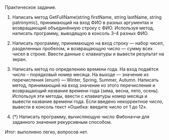 
Практическое задание.

1.	Написать метод GetFullName(string firstName, string lastName, string patronymic),
 	принимающий на вход ФИО в разных аргументах и возвращающий объединённую строку с ФИО. 
	Используя метод, написать программу, выводящую в консоль 3–4 разных ФИО.

2.	Написать программу, принимающую на вход строку — набор чисел, разделенных пробелом,
 	и возвращающую число — сумму всех чисел в строке. Ввести данные с клавиатуры и вывести
 	результат на экран.

3.	Написать метод по определению времени года. На вход подаётся число – порядковый номер 
	месяца. На выходе — значение из перечисления (enum) — Winter, Spring, Summer, Autumn. 
	Написать метод, принимающий на вход значение из этого перечисления и возвращающий 
	название времени года (зима, весна, лето, осень). Используя эти методы, ввести с 
	клавиатуры номер месяца и вывести название времени года. Если введено некорректное 
	число, вывести в консоль текст «Ошибка: введите число от 1 до 12».

4.	(*) Написать программу, вычисляющую число Фибоначчи для заданного значения рекурсивным 
	способом.

Итог: выполнено легко, вопросов нет.